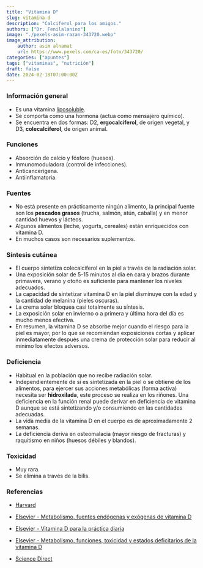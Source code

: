 ```yaml
---
title: "Vitamina D"
slug: vitamina-d
description: "Calciferol para los amigos."
authors: ["Dr. Fenilalanino"]
image: "./pexels-asim-razan-343720.webp"
image_attribution:
    author: asim alnamat
    url: https://www.pexels.com/ca-es/foto/343720/
categories: ["apuntes"]
tags: ["vitaminas", "nutrición"]
draft: false
date: 2024-02-18T07:00:00Z
---
```


### Información general
- Es una vitamina [liposoluble](../vitaminas-general).
- Se comporta como una hormona (actua como mensajero químico).
- Se encuentra en dos formas: D2, **ergocalciferol**, de origen vegetal, y D3, **colecalciferol**, de origen animal.

### Funciones
- Absorción de calcio y fósforo (huesos).
- Inmunomoduladora (control de infecciones).
- Anticancerígena.
- Antiinflamatoria.

### Fuentes
- No está presente en prácticamente ningún alimento, la principal fuente son los **pescados grasos** (trucha, salmón, atún, caballa) y en menor cantidad huevos y lácteos.
- Algunos alimentos (leche, yogurts, cereales) están enriquecidos con vitamina D.
- En muchos casos son necesarios suplementos.

### Síntesis cutánea
- El cuerpo sintetiza colecalciferol en la piel a través de la radiación solar.
- Una exposición solar de 5-15 minutos al día en cara y brazos durante primavera, verano y otoño es suficiente para mantener los niveles adecuados.
- La capacidad de sintetizar vitamina D en la piel disminuye con la edad y la cantidad de melanina (pieles oscuras).
- La crema solar bloquea casi totalmente su síntesis.
- La exposición solar en invierno o a primera y última hora del día es mucho menos efectiva.
- En resumen, la vitamina D se absorbe mejor cuando el riesgo para la piel es mayor, por lo que se recomiendan exposiciones cortas y aplicar inmediatamente después una crema de protección solar para reducir al mínimo los efectos adversos.

### Deficiencia
- Habitual en la población que no recibe radiación solar.
- Independientemente de si es sintetizada en la piel o se obtiene de los alimentos, para ejercer sus acciones metabólicas (forma activa) necesita ser **hidroxilada**, este proceso se realiza en los riñones. Una deficiencia en la función renal puede derivar en deficiencia de vitamina D aunque se está sintetizando y/o consumiendo en las cantidades adecuadas.
- La vida media de la vitamina D en el cuerpo es de aproximadamente 2 semanas.
- La deficiencia deriva en osteomalacia (mayor riesgo de fracturas) y raquitismo en niños (huesos débiles y blandos).

### Toxicidad
- Muy rara.
- Se elimina a través de la bilis.


### Referencias

- [Harvard](https://www.hsph.harvard.edu/nutritionsource/vitamin-d/)

- [Elsevier - Metabolismo, fuentes endógenas y exógenas de vitamina D](https://www.elsevier.es/es-revista-reemo-70-articulo-metabolismo-fuentes-endogenas-exogenas-vitamina-13108019)

- [Elsevier - Vitamina D para la práctica diaria](https://www.elsevier.es/es-revista-medicina-familia-semergen-40-articulo-vitamina-d-practica-diaria-S1138359320300654)

- [Elsevier - Metabolismo, funciones, toxicidad y estados deficitarios de la vitamina D](https://www.elsevier.com/es-es/connect/metabolismo-funciones-toxicidad-y-estados-deficitarios-de-la-vitamina-d)

- [Science Direct](ttps://www.sciencedirect.com/science/article/abs/pii/S1245178910701682)
